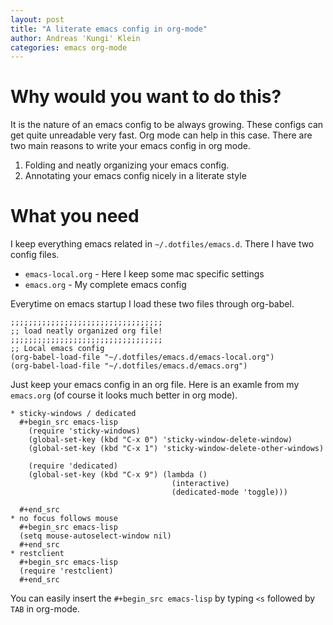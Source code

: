 ```yaml
---
layout: post
title: "A literate emacs config in org-mode"
author: Andreas 'Kungi' Klein
categories: emacs org-mode
---
```

# Why would you want to do this?

It is the nature of an emacs config to be always growing.  These configs can get
quite unreadable very fast. Org mode can help in this case. There are two main
reasons to write your emacs config in org mode.

1. Folding and neatly organizing your emacs config.
2. Annotating your emacs config nicely in a literate style

# What you need

I keep everything emacs related in `~/.dotfiles/emacs.d`. There I have two
config files.

- `emacs-local.org` - Here I keep some mac specific settings
- `emacs.org` - My complete emacs config

Everytime on emacs startup I load these two files through org-babel.

```emacs-lisp
;;;;;;;;;;;;;;;;;;;;;;;;;;;;;;;;;;
;; load neatly organized org file!
;;;;;;;;;;;;;;;;;;;;;;;;;;;;;;;;;;
;; Local emacs config
(org-babel-load-file "~/.dotfiles/emacs.d/emacs-local.org")
(org-babel-load-file "~/.dotfiles/emacs.d/emacs.org")

```

Just keep your emacs config in an org file. Here is an examle from my `emacs.org`
(of course it looks much better in org mode).

```
* sticky-windows / dedicated
  #+begin_src emacs-lisp
    (require 'sticky-windows)
    (global-set-key (kbd "C-x 0") 'sticky-window-delete-window)
    (global-set-key (kbd "C-x 1") 'sticky-window-delete-other-windows)

    (require 'dedicated)
    (global-set-key (kbd "C-x 9") (lambda ()
                                    (interactive)
                                    (dedicated-mode 'toggle)))

  #+end_src
* no focus follows mouse
  #+begin_src emacs-lisp
  (setq mouse-autoselect-window nil)
  #+end_src
* restclient
  #+begin_src emacs-lisp
  (require 'restclient)
  #+end_src
```

You can easily insert the `#+begin_src emacs-lisp` by typing `<s` followed by
`TAB` in org-mode.
